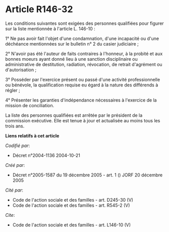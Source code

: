 # Article R146-32

Les conditions suivantes sont exigées des personnes qualifiées pour figurer sur la liste mentionnée à l'article L. 146-10 : 

1° Ne pas avoir fait l'objet d'une condamnation, d'une incapacité ou d'une déchéance mentionnées sur le bulletin n° 2 du
casier judiciaire ; 

2° N'avoir pas été l'auteur de faits contraires à l'honneur, à la probité et aux bonnes moeurs ayant donné lieu à une
sanction disciplinaire ou administrative de destitution, radiation, révocation, de retrait d'agrément ou d'autorisation ; 

3° Posséder par l'exercice présent ou passé d'une activité professionnelle ou bénévole, la qualification requise eu égard à
la nature des différends à régler ; 

4° Présenter les garanties d'indépendance nécessaires à l'exercice de la mission de conciliation. 

La liste des personnes qualifiées est arrêtée par le président de la commission exécutive. Elle est tenue à jour et
actualisée au moins tous les trois ans.

**Liens relatifs à cet article**

_Codifié par_:

  - Décret n°2004-1136 2004-10-21

_Créé par_:

  - Décret n°2005-1587 du 19 décembre 2005 - art. 1 () JORF 20 décembre 2005

_Cité par_:

  - Code de l'action sociale et des familles - art. D245-30 (V)
  - Code de l'action sociale et des familles - art. R545-2 (V)

_Cite_:

  - Code de l'action sociale et des familles - art. L146-10 (V)
